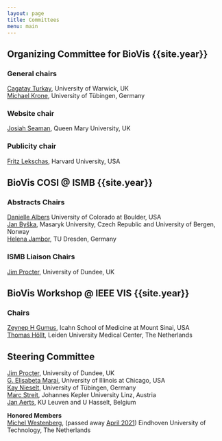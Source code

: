 ```yaml
---
layout: page
title: Committees
menu: main
---
```

## Organizing Committee for BioVis {{site.year}}

### General chairs
[Cagatay Turkay](https://warwick.ac.uk/fac/cross_fac/cim/people/cagatay-turkay/), University of Warwick, UK<br />
[Michael Krone](https://uni-tuebingen.de/fakultaeten/mathematisch-naturwissenschaftliche-fakultaet/fachbereiche/informatik/lehrstuehle/visuelle-big-data-analytik-in-den-lebenswissenschaften/team/jun-prof-dr-michael-krone/), University of Tübingen, Germany<br />

### Website chair
[Josiah Seaman](http://Josiahseaman.com), Queen Mary University, UK<br/>

### Publicity chair
[Fritz Lekschas](https://compbio.hms.harvard.edu/people/fritz-lekschas/), Harvard University, USA<br/>



## BioVis COSI @ ISMB {{site.year}}

### Abstracts Chairs
[Danielle Albers](http://danielleszafir.com/) University of Colorado at Boulder, USA<br />
[Jan Byška](http://www.uib.no/personer/Jan.Byska/), Masaryk University, Czech Republic and University of Bergen, Norway<br/>
[Helena Jambor](https://helenajambor.wordpress.com/), TU Dresden, Germany<br />


### ISMB Liaison Chairs
[Jim Procter](https://www.lifesci.dundee.ac.uk/people/jim-procter), University of Dundee, UK<br />

## BioVis Workshop @ IEEE VIS {{site.year}}

### Chairs
[Zeynep H Gumus](https://icahn.mssm.edu/profiles/zeynep-h-gumus2), Icahn School of Medicine at Mount Sinai, USA<br />
[Thomas Höllt](https://www.thomashollt.com), Leiden University Medical Center, The Netherlands<br />


## Steering Committee
[Jim Procter](https://www.lifesci.dundee.ac.uk/people/jim-procter), University of Dundee, UK<br />
[G. Elisabeta Marai](https://www.evl.uic.edu/marai/), University of Illinois at Chicago, USA<br />
[Kay Nieselt](http://it.inf.uni-tuebingen.de/), University of Tübingen, Germany<br />
[Marc Streit](http://marc-streit.com/), Johannes Kepler University Linz, Austria<br />
[Jan Aerts](http://vda-lab.be), KU Leuven and U Hasselt, Belgium<br />

**Honored Members**  
[Michel Westenberg](http://www.win.tue.nl/~mwestenb/), (passed away [April 2021](https://www.tue.nl/en/news-and-events/news-overview/29-04-2021-in-memoriam-dr-michel-westenberg/)) Eindhoven University of Technology, The Netherlands<br />

